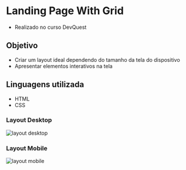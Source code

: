 # Landing Page With Grid
- Realizado no curso DevQuest

## Objetivo
- Criar um layout ideal dependendo do tamanho da tela do dispositivo
- Apresentar elementos interativos na tela

## Linguagens utilizada
- HTML 
- CSS


### Layout Desktop
<img src="./src/video/landing-page-grid.gif" alt="layout desktop">


### Layout Mobile
<img src="./src/video/landing-page-grid-mobile.gif" alt="layout mobile">